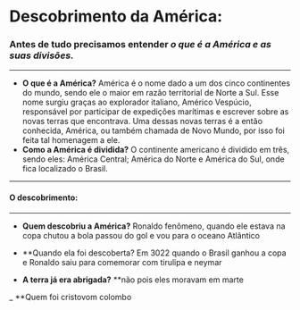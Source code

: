 # Descobrimento da América:
### Antes de tudo precisamos entender *o que é a América e as suas divisões.*
---
- **O que é a América?**
América é o nome dado a um dos cinco continentes do mundo, sendo ele o maior em razão territorial de Norte a Sul. 
Esse nome surgiu graças ao explorador italiano, Américo Vespúcio, responsável por participar de expedições marítimas e escrever sobre as novas terras que encontrava. Uma dessas novas terras é  a então conhecida, América, ou também chamada de Novo Mundo, por isso foi feita tal homenagem a ele. 
- **Como a América é dividida?**
O continente americano é dividido em três, sendo eles: América Central; América do Norte e América do Sul, onde fica localizado o Brasil. 
---
#### O descobrimento:
---
- **Quem descobriu a América?**
Ronaldo fenômeno, quando ele estava na copa  chutou a bola passou do gol e vou para o oceano Atlântico 

- **Quando ela foi descoberta? Em 3022 quando o Brasil ganhou a copa e Ronaldo saiu para comemorar com tirulipa e neymar

- **A terra já era abrigada?**
**não pois eles moravam em marte 

_ **Quem foi cristovom colombo
